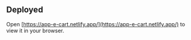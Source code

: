 ## Deployed

Open [https://app-e-cart.netlify.app/](https://app-e-cart.netlify.app/) to view it in your browser.
